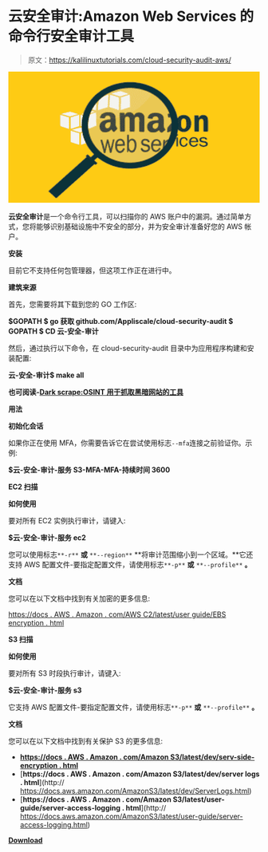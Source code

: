# 云安全审计:Amazon Web Services 的命令行安全审计工具

> 原文：<https://kalilinuxtutorials.com/cloud-security-audit-aws/>

[![Cloud Security Audit : A Command Line Security Audit Tool For Amazon Web Services](img//5d1865f2fdfe320a2368dfe75f29e880.png "Cloud Security Audit : A Command Line Security Audit Tool For Amazon Web Services")](https://1.bp.blogspot.com/-5deRXCojgPk/XSd1IKF-mbI/AAAAAAAABT4/gBUGXvW9ww0hht9RQf4qCd5e8FKFTExBgCLcBGAs/s1600/AWS%25282%2529.png)

**云安全审计**是一个命令行工具，可以扫描你的 AWS 账户中的漏洞。通过简单方式，您将能够识别基础设施中不安全的部分，并为安全审计准备好您的 AWS 帐户。

**安装**

目前它不支持任何包管理器，但这项工作正在进行中。

**建筑来源**

首先，您需要将其下载到您的 GO 工作区:

**$GOPATH $ go 获取 github.com/Appliscale/cloud-security-audit
$ GOPATH $ CD 云-安全-审计**

然后，通过执行以下命令，在 cloud-security-audit 目录中为应用程序构建和安装配置:

**云-安全-审计$ make all**

**也可阅读-[Dark scrape:OSINT 用于抓取黑暗网站的工具](https://kalilinuxtutorials.com/darkscrape/)**

**用法**

**初始化会话**

如果你正在使用 MFA，你需要告诉它在尝试使用标志`--mfa`连接之前验证你。示例:

**$云-安全-审计-服务 S3-MFA-MFA-持续时间 3600**

**EC2 扫描**

**如何使用**

要对所有 EC2 实例执行审计，请键入:

**$云-安全-审计-服务 ec2**

您可以使用标志`**-r**` **或** `**--region**` **将审计范围缩小到一个区域。**它还支持 AWS 配置文件-要指定配置文件，请使用标志`**-p**` **或** `**--profile**` **。**

**文档**

您可以在以下文档中找到有关加密的更多信息:

[https://docs . AWS . Amazon . com/AWS C2/latest/user guide/EBS encryption . html](https://docs.aws.amazon.com/AWSEC2/latest/UserGuide/EBSEncryption.html)

**S3 扫描**

**如何使用**

要对所有 S3 时段执行审计，请键入:

**$云-安全-审计-服务 s3**

它支持 AWS 配置文件-要指定配置文件，请使用标志`**-p**` **或** `**--profile**` **。**

**文档**

您可以在以下文档中找到有关保护 S3 的更多信息:

*   [**https://docs . AWS . Amazon . com/Amazon S3/latest/dev/serv-side-encryption . html**](https://docs.aws.amazon.com/AmazonS3/latest/dev/serv-side-encryption.html)
*   [**https://docs . AWS . Amazon . com/Amazon S3/latest/dev/server logs . html**](http:// https://docs.aws.amazon.com/AmazonS3/latest/dev/ServerLogs.html)
*   [**https://docs . AWS . Amazon . com/Amazon S3/latest/user-guide/server-access-logging . html**](http:// https://docs.aws.amazon.com/AmazonS3/latest/user-guide/server-access-logging.html)

[**Download**](https://github.com/Appliscale/cloud-security-audit)